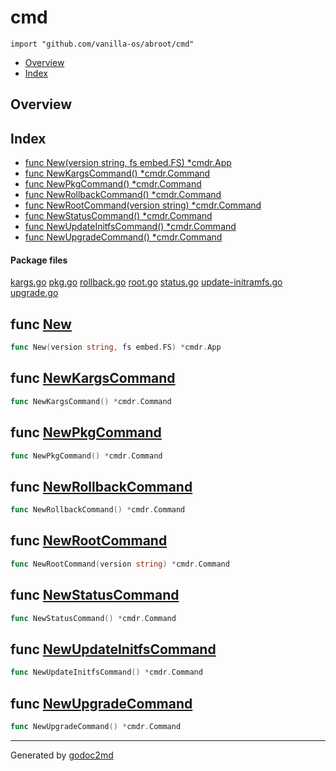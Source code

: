 

# cmd
`import "github.com/vanilla-os/abroot/cmd"`

* [Overview](#pkg-overview)
* [Index](#pkg-index)

## <a name="pkg-overview">Overview</a>



## <a name="pkg-index">Index</a>
* [func New(version string, fs embed.FS) *cmdr.App](#New)
* [func NewKargsCommand() *cmdr.Command](#NewKargsCommand)
* [func NewPkgCommand() *cmdr.Command](#NewPkgCommand)
* [func NewRollbackCommand() *cmdr.Command](#NewRollbackCommand)
* [func NewRootCommand(version string) *cmdr.Command](#NewRootCommand)
* [func NewStatusCommand() *cmdr.Command](#NewStatusCommand)
* [func NewUpdateInitfsCommand() *cmdr.Command](#NewUpdateInitfsCommand)
* [func NewUpgradeCommand() *cmdr.Command](#NewUpgradeCommand)


#### <a name="pkg-files">Package files</a>
[kargs.go](/src/github.com/vanilla-os/abroot/cmd/kargs.go) [pkg.go](/src/github.com/vanilla-os/abroot/cmd/pkg.go) [rollback.go](/src/github.com/vanilla-os/abroot/cmd/rollback.go) [root.go](/src/github.com/vanilla-os/abroot/cmd/root.go) [status.go](/src/github.com/vanilla-os/abroot/cmd/status.go) [update-initramfs.go](/src/github.com/vanilla-os/abroot/cmd/update-initramfs.go) [upgrade.go](/src/github.com/vanilla-os/abroot/cmd/upgrade.go) 





## <a name="New">func</a> [New](/src/target/root.go?s=537:584#L28)
``` go
func New(version string, fs embed.FS) *cmdr.App
```


## <a name="NewKargsCommand">func</a> [NewKargsCommand](/src/target/kargs.go?s=584:620#L27)
``` go
func NewKargsCommand() *cmdr.Command
```


## <a name="NewPkgCommand">func</a> [NewPkgCommand](/src/target/pkg.go?s=611:645#L28)
``` go
func NewPkgCommand() *cmdr.Command
```


## <a name="NewRollbackCommand">func</a> [NewRollbackCommand](/src/target/rollback.go?s=526:565#L23)
``` go
func NewRollbackCommand() *cmdr.Command
```


## <a name="NewRootCommand">func</a> [NewRootCommand](/src/target/root.go?s=649:698#L32)
``` go
func NewRootCommand(version string) *cmdr.Command
```


## <a name="NewStatusCommand">func</a> [NewStatusCommand](/src/target/status.go?s=690:727#L34)
``` go
func NewStatusCommand() *cmdr.Command
```


## <a name="NewUpdateInitfsCommand">func</a> [NewUpdateInitfsCommand](/src/target/update-initramfs.go?s=526:569#L23)
``` go
func NewUpdateInitfsCommand() *cmdr.Command
```


## <a name="NewUpgradeCommand">func</a> [NewUpgradeCommand](/src/target/upgrade.go?s=605:643#L29)
``` go
func NewUpgradeCommand() *cmdr.Command
```







- - -
Generated by [godoc2md](http://godoc.org/github.com/davecheney/godoc2md)
